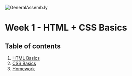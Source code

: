 ![GeneralAssemb.ly](https://github.com/generalassembly/ga-ruby-on-rails-for-devs/raw/master/images/ga.png "GeneralAssemb.ly")

Week 1 - HTML + CSS Basics
======

Table of contents
------

1. [HTML Basics](01_html_basics)
2. [CSS Basics](02_css_basics)
3. [Homework](Assignment/starter_code)